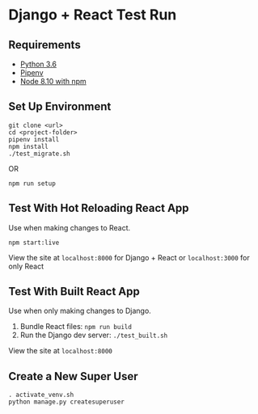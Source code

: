 # Django + React Test Run

## Requirements

- [Python 3.6](https://www.python.org/)
- [Pipenv](https://docs.pipenv.org/)
- [Node 8.10 with npm](https://nodejs.org/)

## Set Up Environment

```
git clone <url>
cd <project-folder>
pipenv install
npm install
./test_migrate.sh
```
OR 
```
npm run setup
```

## Test With Hot Reloading React App

Use when making changes to React.

`npm start:live`

View the site at `localhost:8000` for Django + React or `localhost:3000` for
only React

## Test With Built React App

Use when only making changes to Django.

1. Bundle React files: `npm run build`
1. Run the Django dev server: `./test_built.sh`

View the site at `localhost:8000`

## Create a New Super User

```
. activate_venv.sh
python manage.py createsuperuser
```
